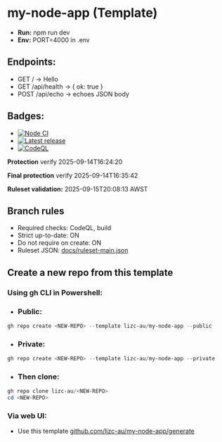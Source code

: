 # my-node-app (Template)

- **Run:** npm run dev
- **Env:** PORT=4000 in .env

## Endpoints:

- GET / -> Hello
- GET /api/health -> { ok: true }
- POST /api/echo -> echoes JSON body

## Badges:

- [![Node CI](https://github.com/lizc-au/my-node-app/actions/workflows/ci.yml/badge.svg)](https://github.com/lizc-au/my-node-app/actions/workflows/ci.yml)
- [![Latest release](https://img.shields.io/github/v/release/lizc-au/my-node-app?include_prereleases&sort=semver)](https://github.com/lizc-au/my-node-app/releases)
- [![CodeQL](https://github.com/lizc-au/my-node-app/actions/workflows/codeql.yml/badge.svg)](https://github.com/lizc-au/my-node-app/actions/workflows/codeql.yml)

 <!-- ci-validate -->

**Protection** verify 2025-09-14T16:24:20

**Final protection** verify 2025-09-14T16:35:42

**Ruleset validation:** 2025-09-15T20:08:13 AWST

## Branch rules

- Required checks: CodeQL, build
- Strict up-to-date: ON
- Do not require on create: ON
- Ruleset JSON: [docs/ruleset-main.json](./docs/ruleset-main.json)

## Create a new repo from this template

### Using gh CLI in Powershell:

- ### Public:

```powershell
gh repo create <NEW-REPO> --template lizc-au/my-node-app --public
```

- ### Private:

```powershell
gh repo create <NEW-REPO> --template lizc-au/my-node-app --private
```

- ### Then clone:

```powershell
gh repo clone lizc-au/<NEW-REPO>
cd <NEW-REPO>
```

### Via web UI:

- Use this template [github.com/lizc-au/my-node-app/generate](https://github.com/lizc-au/my-node-app/generate)
